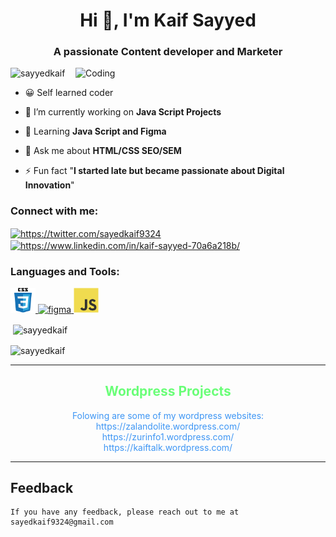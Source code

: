 <h1 align="center">Hi 👋, I'm Kaif Sayyed</h1>
<h3 align="center">A passionate Content developer and Marketer</h3>
<img align="right" alt="Coding" width="400"
        src="https://i.pinimg.com/originals/16/fe/7e/16fe7e7fb6eebb3087b6dc418748ee56.gif" </img>


<p align="left"> <img src="https://komarev.com/ghpvc/?username=sayyedkaif&label=Profile%20views&color=0e75b6&style=flat"
                alt="sayyedkaif" /> </p>

- 😀 Self learned coder

- 🔭 I’m currently working on **Java Script Projects**

- 🌱 Learning **Java Script and Figma**

- 💬 Ask me about **HTML/CSS SEO/SEM**

- ⚡ Fun fact "**I started late but became passionate about Digital Innovation**"

<h3 align="left">Connect with me:</h3>
<p align="left">
        <a href="https://twitter.com/https://twitter.com/sayedkaif9324" target="blank"><img align="center"
                        src="https://raw.githubusercontent.com/rahuldkjain/github-profile-readme-generator/master/src/images/icons/Social/twitter.svg"
                        alt="https://twitter.com/sayedkaif9324" height="30" width="40" /></a>
        <a href="https://linkedin.com/in/https://www.linkedin.com/in/kaif-sayyed-70a6a218b/" target="blank"><img
                        align="center"
                        src="https://raw.githubusercontent.com/rahuldkjain/github-profile-readme-generator/master/src/images/icons/Social/linked-in-alt.svg"
                        alt="https://www.linkedin.com/in/kaif-sayyed-70a6a218b/" height="30" width="40" /></a>
</p>

<h3 align="left">Languages and Tools:</h3>
<p align="left"> <a href="https://www.w3schools.com/css/" target="_blank" rel="noreferrer"> <img
                        src="https://raw.githubusercontent.com/devicons/devicon/master/icons/css3/css3-original-wordmark.svg"
                        alt="css3" width="40" height="40" /> </a> <a href="https://www.figma.com/" target="_blank"
                rel="noreferrer">
                <img src="https://www.vectorlogo.zone/logos/figma/figma-icon.svg" alt="figma" width="40" height="40" />
        </a> <a href="https://developer.mozilla.org/en-US/docs/Web/JavaScript" target="_blank" rel="noreferrer">
                <img src="https://raw.githubusercontent.com/devicons/devicon/master/icons/javascript/javascript-original.svg"
                        alt="javascript" width="40" height="40" /> </a> </p>

<p>&nbsp;<img align="center"
                src="https://github-readme-stats.vercel.app/api?username=sayyedkaif&show_icons=true&locale=en"
                alt="sayyedkaif" /></p>

<p><img align="center" src="https://github-readme-streak-stats.herokuapp.com/?user=sayyedkaif&" alt="sayyedkaif" /></p>

<hr>

<div align="center" style="color: rgb(62, 150, 244);" >
        <h2 style="color: rgb(106, 254, 120);">Wordpress Projects</h2>
        Folowing are some of my wordpress websites: <br>
        https://zalandolite.wordpress.com/ <br>
        https://zurinfo1.wordpress.com/ <br>
        https://kaiftalk.wordpress.com/ <br>
</div>
<hr>
<h2 id="feedback">Feedback</h2>
<pre><code><span class="hljs-keyword">If</span> you have any feedback, please reach <span class="hljs-keyword">out</span> to me <span class="hljs-keyword">at</span> sayedkaif9324@gmail.com
    </code></pre>
